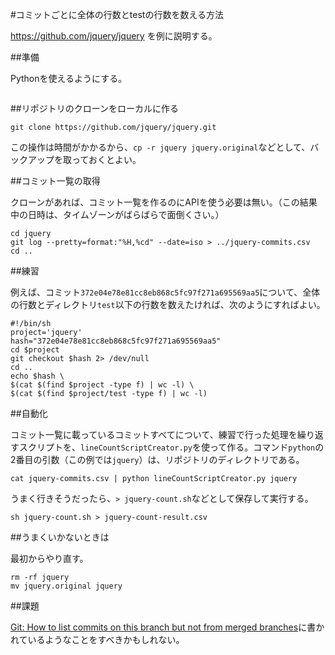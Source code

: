 #コミットごとに全体の行数とtestの行数を数える方法

https://github.com/jquery/jquery を例に説明する。

##準備

Pythonを使えるようにする。

```sudo apt-get install python
```

##リポジトリのクローンをローカルに作る

```
git clone https://github.com/jquery/jquery.git
```

この操作は時間がかかるから、`cp -r jquery jquery.original`などとして、バックアップを取っておくとよい。

##コミット一覧の取得

クローンがあれば、コミット一覧を作るのにAPIを使う必要は無い。（この結果中の日時は、タイムゾーンがばらばらで面倒くさい。）

```
cd jquery
git log --pretty=format:"%H,%cd" --date=iso > ../jquery-commits.csv
cd ..
```

##練習

例えば、コミット`372e04e78e81cc8eb868c5fc97f271a695569aa5`について、全体の行数とディレクトリ`test`以下の行数を数えたければ、次のようにすればよい。

```
#!/bin/sh
project='jquery'
hash="372e04e78e81cc8eb868c5fc97f271a695569aa5"
cd $project
git checkout $hash 2> /dev/null
cd ..
echo $hash \
$(cat $(find $project -type f) | wc -l) \
$(cat $(find $project/test -type f) | wc -l)
```

##自動化

コミット一覧に載っているコミットすべてについて、練習で行った処理を繰り返すスクリプトを、`lineCountScriptCreator.py`を使って作る。コマンド`python`の2番目の引数（この例では`jquery`）は、リポジトリのディレクトリである。

```
cat jquery-commits.csv | python lineCountScriptCreator.py jquery
```

うまく行きそうだったら、`> jquery-count.sh`などとして保存して実行する。

```
sh jquery-count.sh > jquery-count-result.csv
```

##うまくいかないときは

最初からやり直す。

```
rm -rf jquery
mv jquery.original jquery
```

##課題

[Git: How to list commits on this branch but not from merged branches](http://stackoverflow.com/questions/10248137/git-how-to-list-commits-on-this-branch-but-not-from-merged-branches)に書かれているようなことをすべきかもしれない。
